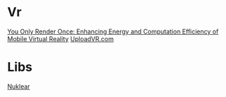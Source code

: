 # Vr
[You Only Render Once: Enhancing Energy and Computation Efficiency of Mobile Virtual Reality](https://arxiv.org/pdf/2506.15183) [UploadVR.com](https://www.uploadvr.com/you-only-render-once-vr-frame-rate-improving-technique/)

# Libs
[Nuklear](https://github.com/Immediate-Mode-UI/Nuklear)